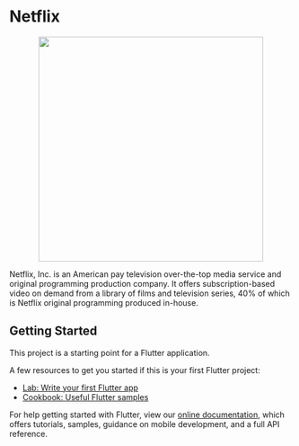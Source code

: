 # Netflix
<p align="center"><a href="https://www.netflix.com/" target="_blank"><img src="https://assets.stickpng.com/images/580b57fcd9996e24bc43c529.png" width="400"></a></p>

Netflix, Inc. is an American pay television over-the-top media service and original programming production company. It offers subscription-based video on demand from a library of films and television series, 40% of which is Netflix original programming produced in-house.

## Getting Started

This project is a starting point for a Flutter application.

A few resources to get you started if this is your first Flutter project:

- [Lab: Write your first Flutter app](https://flutter.dev/docs/get-started/codelab)
- [Cookbook: Useful Flutter samples](https://flutter.dev/docs/cookbook)

For help getting started with Flutter, view our
[online documentation](https://flutter.dev/docs), which offers tutorials,
samples, guidance on mobile development, and a full API reference.

